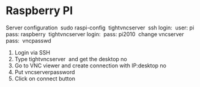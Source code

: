 # Raspberry PI 

Server configuration 
sudo raspi-config 
tightvncserver 
ssh login: 
user: pi 
pass: raspberry 
tightvncserver login: 
pass: pi2010 
change vncserver pass: 
vncpasswd 
1. Login via SSH 
2. Type tightvncserver 
and get the desktop no 
3. Go to VNC viewer and create connection with IP:desktop no 
4. Put vncserverpassword 
5. Click on connect button 

